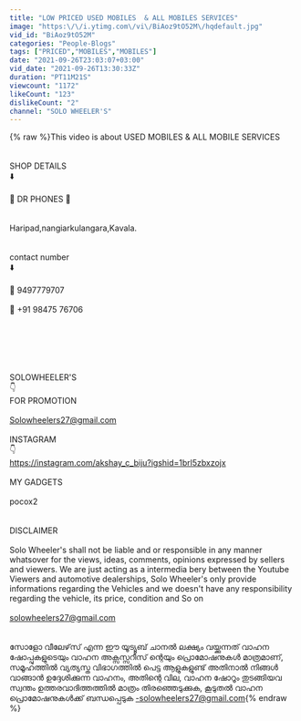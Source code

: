 ```yaml
---
title: "LOW PRICED USED MOBILES  & ALL MOBILES SERVICES"
image: "https:\/\/i.ytimg.com\/vi\/BiAoz9tO52M\/hqdefault.jpg"
vid_id: "BiAoz9tO52M"
categories: "People-Blogs"
tags: ["PRICED","MOBILES","MOBILES"]
date: "2021-09-26T23:03:07+03:00"
vid_date: "2021-09-26T13:30:33Z"
duration: "PT11M21S"
viewcount: "1172"
likeCount: "123"
dislikeCount: "2"
channel: "SOLO WHEELER'S"
---
```

{% raw %}This video is about  USED MOBILES &amp; ALL MOBILE SERVICES<br /><br /><br />        SHOP DETAILS    <br />               ⬇️                     <br />  <br />     📱 DR PHONES 📱<br /><br /><br />Haripad,nangiarkulangara,Kavala.<br />                               <br /><br />           contact number<br />                        ⬇️<br /><br />📲   9497779707<br /><br /> 📲    +91 98475 76706<br /><br /><br /><br /><br /><br /><br />              SOLOWHEELER'S<br />                             👇<br />              FOR PROMOTION <br /><br />Solowheelers27@gmail.com<br /><br />                            INSTAGRAM<br />                                       👇<br /><a rel="nofollow" target="blank" href="https://instagram.com/akshay_c_biju?igshid=1brl5zbxzojx">https://instagram.com/akshay_c_biju?igshid=1brl5zbxzojx</a><br /><br />MY GADGETS<br /><br />  pocox2<br /><br /><br />DISCLAIMER<br /><br />Solo Wheeler's shall not be liable and or responsible in any manner whatsover for the views, ideas, comments, opinions expressed by sellers and viewers. We are just acting as a intermedia bery between the Youtube Viewers and automotive dealerships, Solo Wheeler's only provide informations regarding the Vehicles and we doesn't have any responsibility regarding the vehicle, its price, condition and So on<br /><br />solowheelers27@gmail.com <br /><br /><br />സോളോ വീലേഴ്‌സ് എന്ന ഈ യൂട്യൂബ് ചാനൽ ലക്ഷ്യം വയ്ക്കുന്നത് വാഹന ഷോപ്പുകളുടെയും വാഹന അക്സസ്സറീസ് ന്റെയും പ്രൊമോഷനുകൾ മാത്രമാണ്, സമൂഹത്തിൽ വ്യത്യസ്ത വിഭാഗത്തിൽ പെട്ട ആളുകളുണ്ട് അതിനാൽ നിങ്ങൾ വാങ്ങാൻ ഉദ്ദേശിക്കുന്ന വാഹനം, അതിന്റെ വില, വാഹന ഷോറൂം തുടങ്ങിയവ സ്വന്തം ഉത്തരവാദിത്തത്തിൽ മാത്രം തിരഞ്ഞെടുക്കുക, കൂടുതൽ വാഹന പ്രൊമോഷനുകൾക്ക് ബന്ധപ്പെടുക -solowheelers27@gmail.com{% endraw %}
